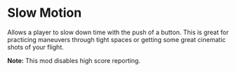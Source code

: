 # Slow Motion

Allows a player to slow down time with the push of a button. This is great for practicing maneuvers through tight spaces or getting some great cinematic shots of your flight.

**Note:** This mod disables high score reporting.
